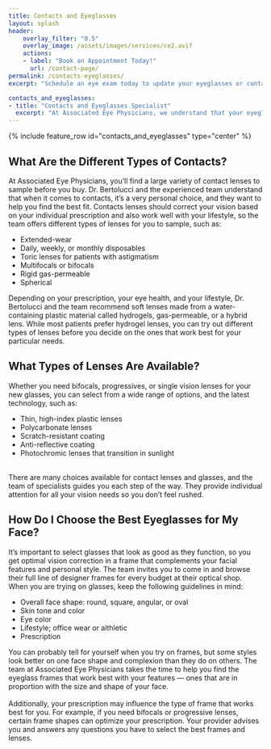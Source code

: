 ```yaml
---
title: Contacts and Eyeglasses
layout: splash
header:
    overlay_filter: "0.5"
    overlay_image: /assets/images/services/ce2.avif
    actions:
    - label: "Book an Appointment Today!"
      url: /contact-page/
permalink: /contacts-eyeglasses/
excerpt: "Schedule an eye exam today to update your eyeglasses or contact prescriptions."

contacts_and_eyeglasses:
- title: "Contacts and Eyeglasses Specialist"
  excerpt: "At Associated Eye Physicians, we understand that your eyeglasses should not only provide clear vision but also reflect your personal style. That's why our experienced team of ophthalmologists and optometrists offers a diverse selection of frames in our optical shop. We also provide the opportunity to try different contact lenses to find the perfect fit for your vision and comfort."
---
```


{% include feature_row id="contacts_and_eyeglasses" type="center" %}

<div class="faqs">
  <div class="faq">
    <h2> What Are the Different Types of Contacts? </h2>
    <p> 
    At Associated Eye Physicians, you’ll find a large variety of contact lenses to sample before you buy. Dr. Bertolucci and the experienced team understand that when it comes to contacts, it’s a very personal choice, and they want to help you find the best fit. Contacts lenses should correct your vision based on your individual prescription and also work well with your lifestyle, so the team offers different types of lenses for you to sample, such as:
    <ul>
      <li> Extended-wear</li>
      <li> Daily, weekly, or monthly disposables </li>
      <li> Toric lenses for patients with astigmatism </li>
      <li> Multifocals or bifocals </li> 
      <li> Rigid gas-permeable </li>
      <li> Spherical </li>
    </ul>
    Depending on your prescription, your eye health, and your lifestyle, Dr. Bertolucci and the team recommend soft lenses made from a water-containing plastic material called hydrogels, gas-permeable, or a hybrid lens. While most patients prefer hydrogel lenses, you can try out different types of lenses before you decide on the ones that work best for your particular needs.
    </p>
  </div>

  <div class="faq">
  <h2> What Types of Lenses Are Available? </h2>
  <p>
  Whether you need bifocals, progressives, or single vision lenses for your new glasses, you can select from a wide range of options, and the latest technology, such as: <br>
  <ul>
    <li> Thin, high-index plastic lenses </li>
    <li> Polycarbonate lenses </li>
    <li> Scratch-resistant coating </li>
    <li> Anti-reflective coating </li> 
    <li> Photochromic lenses that transition in sunlight </li>
  </ul>
  <br>
  There are many choices available for contact lenses and glasses, and the team of specialists guides you each step of the way. They provide individual attention for all your vision needs so you don’t feel rushed.
  </p>
  </div>

  <div class="faq">
    <h2> How Do I Choose the Best Eyeglasses for My Face? </h2>
    <p>
    It’s important to select glasses that look as good as they function, so you get optimal vision correction in a frame that complements your facial features and personal style. The team invites you to come in and browse their full line of designer frames for every budget at their optical shop. When you are trying on glasses, keep the following guidelines in mind:
    <ul>
      <li> Overall face shape: round, square, angular, or oval </li>
      <li> Skin tone and color </li>
      <li> Eye color </li>
      <li> Lifestyle; office wear or althletic </li> 
      <li> Prescription </li>
    </ul>
    You can probably tell for yourself when you try on frames, but some styles look better on one face shape and complexion than they do on others. The team at Associated Eye Physicians takes the time to help you find the eyeglass frames that work best with your features — ones that are in proportion with the size and shape of your face.
    <br> <br>
    Additionally, your prescription may influence the type of frame that works best for you. For example, if you need bifocals or progressive lenses, certain frame shapes can optimize your prescription. Your provider advises you and answers any questions you have to select the best frames and lenses.
    </p>
  </div>
</div>